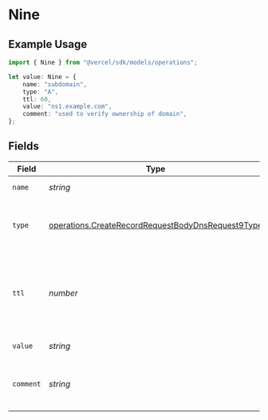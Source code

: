 # Nine

## Example Usage

```typescript
import { Nine } from "@vercel/sdk/models/operations";

let value: Nine = {
    name: "subdomain",
    type: "A",
    ttl: 60,
    value: "ns1.example.com",
    comment: "used to verify ownership of domain",
};
```

## Fields

| Field                                                                                                                  | Type                                                                                                                   | Required                                                                                                               | Description                                                                                                            | Example                                                                                                                |
| ---------------------------------------------------------------------------------------------------------------------- | ---------------------------------------------------------------------------------------------------------------------- | ---------------------------------------------------------------------------------------------------------------------- | ---------------------------------------------------------------------------------------------------------------------- | ---------------------------------------------------------------------------------------------------------------------- |
| `name`                                                                                                                 | *string*                                                                                                               | :heavy_check_mark:                                                                                                     | A subdomain name.                                                                                                      | subdomain                                                                                                              |
| `type`                                                                                                                 | [operations.CreateRecordRequestBodyDnsRequest9Type](../../models/operations/createrecordrequestbodydnsrequest9type.md) | :heavy_check_mark:                                                                                                     | The type of record, it could be one of the valid DNS records.                                                          |                                                                                                                        |
| `ttl`                                                                                                                  | *number*                                                                                                               | :heavy_minus_sign:                                                                                                     | The TTL value. Must be a number between 60 and 2147483647. Default value is 60.                                        | 60                                                                                                                     |
| `value`                                                                                                                | *string*                                                                                                               | :heavy_minus_sign:                                                                                                     | An NS domain value.                                                                                                    | ns1.example.com                                                                                                        |
| `comment`                                                                                                              | *string*                                                                                                               | :heavy_minus_sign:                                                                                                     | A comment to add context on what this DNS record is for                                                                | used to verify ownership of domain                                                                                     |